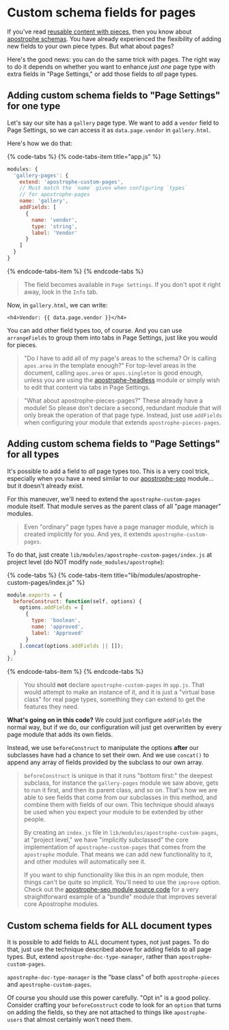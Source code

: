

# Custom schema fields for pages

If you've read [reusable content with pieces](/tutorials/core-concepts/03-reusable-content-pieces/README.md), then you know about [apostrophe schemas](/tutorials/schema-guide/schema-guide.md). You have already experienced the flexibility of adding new fields to your own piece types. But what about pages?

Here's the good news: you can do the same trick with pages. The right way to do it depends on whether you want to enhance *just one* page type with extra fields in "Page Settings," or add those fields to *all* page types.

## Adding custom schema fields to "Page Settings" for one type

Let's say our site has a `gallery` page type. We want to add a `vendor` field to Page Settings, so we can access it as `data.page.vendor` in `gallery.html`.

Here's how we do that:

{% code-tabs %}
{% code-tabs-item title="app.js" %}
```javascript
modules: {
  'gallery-pages': {
    extend: 'apostrophe-custom-pages',
    // Must match the `name` given when configuring `types`
    // for apostrophe-pages
    name: 'gallery',
    addFields: [
      {
        name: 'vendor',
        type: 'string',
        label: 'Vendor'
      }
    ]
  }
}
```
{% endcode-tabs-item %}
{% endcode-tabs %}

> The field becomes available in `Page Settings`. If you don't spot it right away, look in the `Info` tab.

Now, in `gallery.html`, we can write:

```markup
<h4>Vendor: {{ data.page.vendor }}</h4>
```

You can add other field types too, of course. And you can use `arrangeFields` to group them into tabs in Page Settings, just like you would for pieces.

> "Do I have to add all of my page's areas to the schema? Or is calling `apos.area` in the template enough?" For top-level areas in the document, calling `apos.area` or `apos.singleton` is good enough, unless you are using the [apostrophe-headless](https://npmjs.org/package/apostrophe-headless) module or simply wish to edit that content via tabs in Page Settings.

> "What about apostrophe-pieces-pages?" These already have a module! So please don't declare a second, redundant module that will only break the operation of that page type. Instead, just use `addFields` when configuring your module that extends `apostrophe-pieces-pages`.

## Adding custom schema fields to "Page Settings" for all types

It's possible to add a field to *all* page types too. This is a very cool trick, especially when you have a need similar to our [apostrophe-seo](https://npmjs.org/package/apostrophe-seo) module... but it doesn't already exist.

For this maneuver, we'll need to extend the `apostrophe-custom-pages` module itself. That module serves as the parent class of all "page manager" modules.

> Even "ordinary" page types have a page manager module, which is created implicitly for you. And yes, it extends `apostrophe-custom-pages`.

To do that, just create `lib/modules/apostrophe-custom-pages/index.js` at project level (do NOT modify `node_modules/apostrophe`):

{% code-tabs %}
{% code-tabs-item title="lib/modules/apostrophe-custom-pages/index.js" %}
```javascript
module.exports = {
  beforeConstruct: function(self, options) {
    options.addFields = [
      {
        type: 'boolean',
        name: 'approved',
        label: 'Approved'
      }
    ].concat(options.addFields || []);
  }
};
```
{% endcode-tabs-item %}
{% endcode-tabs %}

> You should **not** declare `apostrophe-custom-pages` in `app.js`. That would attempt to make an instance of it, and it is just a "virtual base class" for real page types, something they can extend to get the features they need.

**What's going on in this code?** We could just configure `addFields` the normal way, but if we do, our configuration will just get overwritten by every page module that adds its own fields.

Instead, we use `beforeConstruct` to manipulate the options **after** our subclasses have had a chance to set their own. And we use `concat()` to append any array of fields provided by the subclass to our own array.

> `beforeConstruct` is unique in that it runs "bottom first:" the deepest subclass, for instance the `gallery-pages` module we saw above, gets to run it first, and then its parent class, and so on. That's how we are able to see fields that come from our subclasses in this method, and combine them with fields of our own. This technique should always be used when you expect your module to be extended by other people.
>
> By creating an `index.js` file in `lib/modules/apostrophe-custom-pages`, at "project level," we have "implicitly subclassed" the core implementation of `apostrophe-custom-pages` that comes from the `apostrophe` module. That means we can add new functionality to it, and other modules will automatically see it.
>
> If you want to ship functionality like this in an npm module, then things can't be quite so implicit. You'll need to use the `improve` option. Check out the [apostrophe-seo module source code](https://github.com/apostrophecms/apostrophe-seo) for a very straightforward example of a "bundle" module that improves several core Apostrophe modules.

## Custom schema fields for ALL document types

It is possible to add fields to ALL document types, not just pages. To do that, just use the technique described above for adding fields to all page types. But, extend `apostrophe-doc-type-manager`, rather than `apostrophe-custom-pages`.

`apostrophe-doc-type-manager` is the "base class" of both `apostrophe-pieces` and `apostrophe-custom-pages`.

Of course you should use this power carefully. "Opt in" is a good policy. Consider crafting your `beforeConstruct` code to look for an `option` that turns on adding the fields, so they are not attached to things like `apostrophe-users` that almost certainly won't need them.